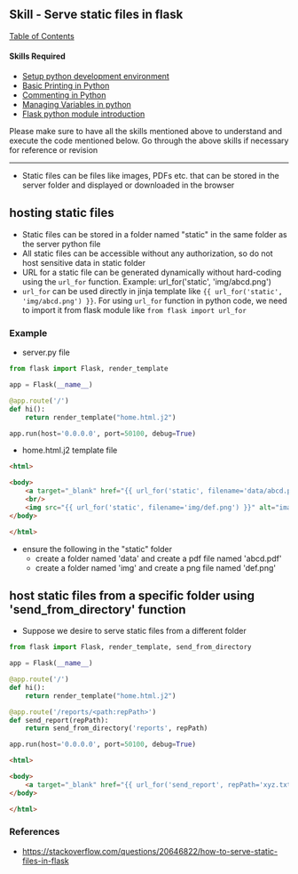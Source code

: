 ## Skill - Serve static files in flask

[Table of Contents](https://nagasudhir.blogspot.com/2020/04/taming-python-table-of-contents.html)

#### Skills Required
* [Setup python development environment](https://nagasudhir.blogspot.com/2020/04/setup-python-development-environment_14.html)
* [Basic Printing in Python](https://nagasudhir.blogspot.com/2020/04/basic-printing-in-python.html)
* [Commenting in Python](https://nagasudhir.blogspot.com/2020/04/comments-in-python.html)
* [Managing Variables in python](https://nagasudhir.blogspot.com/2020/04/managing-variables-in-python.html)
* [Flask python module introduction](https://nagasudhir.blogspot.com/2022/04/flask-python-module-introduction-for.html)

Please make sure to have all the skills mentioned above to understand and execute the code mentioned below. Go through the above skills if necessary for reference or revision

<hr/>

* Static files can be files like images, PDFs etc. that can be stored in the server folder and displayed or downloaded in the browser

## hosting static files
* Static files can be stored in a folder named "static" in the same folder as the server python file
* All static files can be accessible without any authorization, so do not host sensitive data in static folder
* URL for a static file can be generated dynamically without hard-coding using the `url_for` function. Example: url_for('static', 'img/abcd.png')
* `url_for` can be used directly in jinja template like `{{ url_for('static', 'img/abcd.png') }}`. For using `url_for` function in python code, we need to import it from flask module like `from flask import url_for`
### Example
* server.py file
```py
from flask import Flask, render_template

app = Flask(__name__)

@app.route('/')
def hi():
    return render_template("home.html.j2")

app.run(host='0.0.0.0', port=50100, debug=True)
```
* home.html.j2 template file
```html
<html>

<body>
    <a target="_blank" href="{{ url_for('static', filename='data/abcd.pdf') }}">Download the file</a>
    <br/>
    <img src="{{ url_for('static', filename='img/def.png') }}" alt="image file">
</body>

</html>
```
* ensure the following in the "static" folder
  * create a folder named 'data' and create a pdf file named 'abcd.pdf'
  * create a folder named 'img' and create a png file named 'def.png'

## host static files from a specific folder using 'send_from_directory' function
* Suppose we desire to serve static files from a different folder 
```py
from flask import Flask, render_template, send_from_directory

app = Flask(__name__)

@app.route('/')
def hi():
    return render_template("home.html.j2")

@app.route('/reports/<path:repPath>')
def send_report(repPath):
    return send_from_directory('reports', repPath)

app.run(host='0.0.0.0', port=50100, debug=True)
```

```html
<html>

<body>
    <a target="_blank" href="{{ url_for('send_report', repPath='xyz.txt') }}">Download File</a>
</body>

</html>
```

### References
* https://stackoverflow.com/questions/20646822/how-to-serve-static-files-in-flask
<!--stackedit_data:
eyJoaXN0b3J5IjpbLTE0MjUxMjMwOTIsLTIwOTUzODI5NDMsMT
U3MTY0NTM5MCwxOTA2ODI4MjgsOTgzNzYxMzQ3XX0=
-->